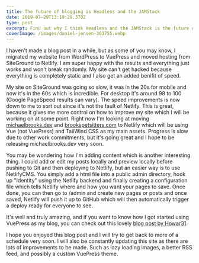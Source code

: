 ```yaml
---
title: The future of blogging is Headless and the JAMStack
date: 2019-07-29T13:19:29.370Z
type: post
excerpt: Find out why I think Headless and the JAMStack is the future of blogs
coverImage: /images/daniel-jensen-363755.webp
---
```

I haven't made a blog post in a while, but as some of you may know, I migrated my website from WordPress to VuePress and moved hosting from SiteGround to Netlify. I am super happy with the results and everything just works and won't break randomly. My site can't get hacked because everything is completely static and I also get an added benifit of speed.

My site on SiteGround was going so slow, it was in the 20s for mobile and now it's in the 60s which is incredible. For desktop it's around 98 to 100 (Google PageSpeed results can vary). The speed improvements is now down to me to sort out since it's not the fault of Netlify. This is great, because it gives me more control on how to improve my site which I will be working on at some point. Right now I'm looking at moving [michaelbrooks.dev](https://michaelbrooks.dev) and [brookspetsitters.com](https://brookspetsitters.com) to Netlify which will be using Vue (not VuePress) and TailWind CSS as my main assets. Progress is slow due to other work commitments, but it's going great and I hope to be releasing michaelbrooks.dev very soon.

You may be wondering how I'm adding content which is another interesting thing. I could add or edit my posts locally and preview locally before pushing to Git and then deploying to Netlify, but an easier way is to use NetlifyCMS. You simply add a html file into a public admin directory, hook up "Identity" using the Netlify backend and finally creating a configuration file which tells Netlify where and how you want your pages to save. Once done, you can then go to /admin and create new pages or posts and once saved, Netlify will push it up to GitHub which will then automatically trigger a deploy ready for everyone to see.

It's well and truly amazing, and if you want to know how I got started using VuePress as my blog, you can check out this lovely [blog post by Howar31](https://blog.howar31.com/vuepress-blog-tutorial).

I hope you enjoyed this blog post and I will try to get back to more of a schedule very soon. I will also be constantly updating this site as there are lots of improvements to be made. Such as lazy loading images, a better RSS feed, and possibly a custom VuePress theme.
